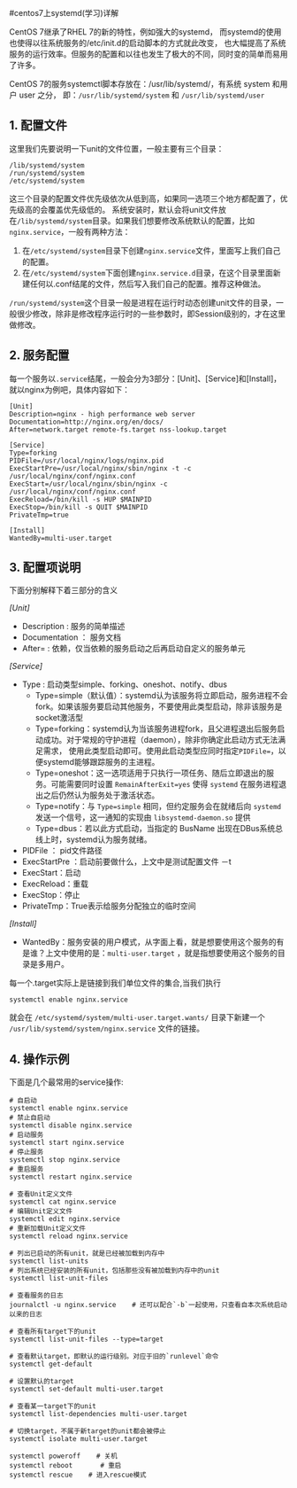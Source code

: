

#centos7上systemd(学习)详解

CentOS 7继承了RHEL 7的新的特性，例如强大的systemd， 而systemd的使用也使得以往系统服务的/etc/init.d的启动脚本的方式就此改变， 也大幅提高了系统服务的运行效率。但服务的配置和以往也发生了极大的不同，同时变的简单而易用了许多。

CentOS 7的服务systemctl脚本存放在：/usr/lib/systemd/，有系统 system 和用户 user 之分， 即：`/usr/lib/systemd/system` 和 `/usr/lib/systemd/user`

## 1. 配置文件

这里我们先要说明一下unit的文件位置，一般主要有三个目录：

```
/lib/systemd/system
/run/systemd/system
/etc/systemd/system

```

这三个目录的配置文件优先级依次从低到高，如果同一选项三个地方都配置了，优先级高的会覆盖优先级低的。 系统安装时，默认会将unit文件放在`/lib/systemd/system`目录。如果我们想要修改系统默认的配置，比如`nginx.service`，一般有两种方法：

1. 在`/etc/systemd/system`目录下创建`nginx.service`文件，里面写上我们自己的配置。
2. 在`/etc/systemd/system`下面创建`nginx.service.d`目录，在这个目录里面新建任何以.conf结尾的文件，然后写入我们自己的配置。推荐这种做法。

`/run/systemd/system`这个目录一般是进程在运行时动态创建unit文件的目录，一般很少修改，除非是修改程序运行时的一些参数时，即Session级别的，才在这里做修改。

## 2. 服务配置

每一个服务以`.service`结尾，一般会分为3部分：[Unit]、[Service]和[Install]，就以nginx为例吧，具体内容如下：

```
[Unit]
Description=nginx - high performance web server
Documentation=http://nginx.org/en/docs/
After=network.target remote-fs.target nss-lookup.target

[Service]
Type=forking
PIDFile=/usr/local/nginx/logs/nginx.pid
ExecStartPre=/usr/local/nginx/sbin/nginx -t -c /usr/local/nginx/conf/nginx.conf
ExecStart=/usr/local/nginx/sbin/nginx -c /usr/local/nginx/conf/nginx.conf
ExecReload=/bin/kill -s HUP $MAINPID
ExecStop=/bin/kill -s QUIT $MAINPID
PrivateTmp=true

[Install]
WantedBy=multi-user.target

```

## 3. 配置项说明

下面分别解释下着三部分的含义

*[Unit]*

- Description : 服务的简单描述
- Documentation ： 服务文档
- After= : 依赖，仅当依赖的服务启动之后再启动自定义的服务单元

*[Service]*

- Type : 启动类型simple、forking、oneshot、notify、dbus
  - Type=simple（默认值）：systemd认为该服务将立即启动，服务进程不会fork。如果该服务要启动其他服务，不要使用此类型启动，除非该服务是socket激活型
  - Type=forking：systemd认为当该服务进程fork，且父进程退出后服务启动成功。对于常规的守护进程（daemon），除非你确定此启动方式无法满足需求， 使用此类型启动即可。使用此启动类型应同时指定`PIDFile=`，以便systemd能够跟踪服务的主进程。
  - Type=oneshot：这一选项适用于只执行一项任务、随后立即退出的服务。可能需要同时设置 `RemainAfterExit=yes` 使得 `systemd` 在服务进程退出之后仍然认为服务处于激活状态。
  - Type=notify：与 `Type=simple` 相同，但约定服务会在就绪后向 `systemd` 发送一个信号，这一通知的实现由 `libsystemd-daemon.so` 提供
  - Type=dbus：若以此方式启动，当指定的 BusName 出现在DBus系统总线上时，systemd认为服务就绪。
- PIDFile ： pid文件路径
- ExecStartPre ：启动前要做什么，上文中是测试配置文件 －t
- ExecStart：启动
- ExecReload：重载
- ExecStop：停止
- PrivateTmp：True表示给服务分配独立的临时空间

*[Install]*

- WantedBy：服务安装的用户模式，从字面上看，就是想要使用这个服务的有是谁？上文中使用的是：`multi-user.target` ，就是指想要使用这个服务的目录是多用户。

每一个.target实际上是链接到我们单位文件的集合,当我们执行

```
systemctl enable nginx.service
```

就会在 `/etc/systemd/system/multi-user.target.wants/` 目录下新建一个 `/usr/lib/systemd/system/nginx.service` 文件的链接。

## 4. 操作示例

下面是几个最常用的service操作:

```
# 自启动
systemctl enable nginx.service
# 禁止自启动
systemctl disable nginx.service
# 启动服务
systemctl start nginx.service
# 停止服务
systemctl stop nginx.service
# 重启服务
systemctl restart nginx.service

# 查看Unit定义文件
systemctl cat nginx.service
# 编辑Unit定义文件
systemctl edit nginx.service
# 重新加载Unit定义文件
systemctl reload nginx.service

# 列出已启动的所有unit，就是已经被加载到内存中
systemctl list-units
# 列出系统已经安装的所有unit，包括那些没有被加载到内存中的unit
systemctl list-unit-files

# 查看服务的日志
journalctl -u nginx.service    # 还可以配合`-b`一起使用，只查看自本次系统启动以来的日志

# 查看所有target下的unit
systemctl list-unit-files --type=target

# 查看默认target，即默认的运行级别。对应于旧的`runlevel`命令
systemctl get-default

# 设置默认的target
systemctl set-default multi-user.target

# 查看某一target下的unit
systemctl list-dependencies multi-user.target

# 切换target，不属于新target的unit都会被停止
systemctl isolate multi-user.target

systemctl poweroff    # 关机
systemctl reboot       # 重启
systemctl rescue    # 进入rescue模式
```
